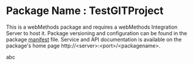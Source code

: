 # Package Name : TestGITProject
This is a webMethods package and requires a webMethods Integration Server to host it. Package versioning and configuration can be found in the package [manifest](./TestGITProject/manifest.v3) file. Service and API documentation is available on the package's home page http://&lt;server&gt;:&lt;port&gt;/&lt;packagename>.



abc

